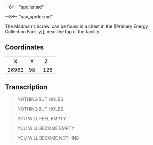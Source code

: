  

--8<-- "spoiler.md"

--8<-- "yav_spoiler.md"

The Madman's Scrawl can be found in a chest in the [[Primary Energy Collection Facility]], near the top of the facility.

## Coordinates
| **X** | **Y** | **Z** |
| :---: | :---: | :---: |
| 26962 |  98   | -128  |

## Transcription
> NOTHING BUT HOLES
>
> NOTHING BUT HOLES
>
> YOU WILL FEEL EMPTY
>
> YOU WILL BECOME EMPTY
>
> YOU WILL BECOME NOTHING
